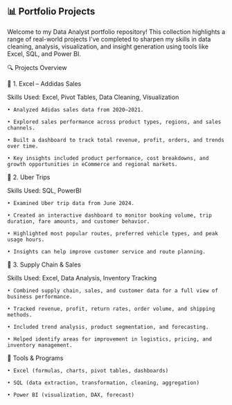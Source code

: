 ## 📊 Portfolio Projects

Welcome to my Data Analyst portfolio repository!
This collection highlights a range of real-world projects I've completed to sharpen my skills in data cleaning, analysis, visualization, and insight generation using tools like Excel, SQL, and Power BI.

🔍 Projects Overview

📁 1. Excel – Addidas Sales

Skills Used: Excel, Pivot Tables, Data Cleaning, Visualization

    • Analyzed Adidas sales data from 2020–2021.

    • Explored sales performance across product types, regions, and sales channels.

    • Built a dashboard to track total revenue, profit, orders, and trends over time.

    • Key insights included product performance, cost breakdowns, and growth opportunities in eCommerce and regional markets.

📁 2. Uber Trips

Skills Used: SQL, PowerBI

    • Examined Uber trip data from June 2024.

    • Created an interactive dashboard to monitor booking volume, trip duration, fare amounts, and customer behavior.

    • Highlighted most popular routes, preferred vehicle types, and peak usage hours.

    • Insights can help improve customer service and route planning.

📁 3. Supply Chain & Sales

Skills Used: Excel, Data Analysis, Inventory Tracking

    • Combined supply chain, sales, and customer data for a full view of business performance.

    • Tracked revenue, profit, return rates, order volume, and shipping methods.

    • Included trend analysis, product segmentation, and forecasting.

    • Helped identify areas for improvement in logistics, pricing, and inventory management.

🧰 Tools & Programs

    • Excel (formulas, charts, pivot tables, dashboards)

    • SQL (data extraction, transformation, cleaning, aggregation)
    
    • Power BI (visualization, DAX, forecast)
